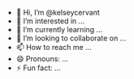 - 👋 Hi, I’m @kelseycervant
- 👀 I’m interested in ...
- 🌱 I’m currently learning ...
- 💞️ I’m looking to collaborate on ...
- 📫 How to reach me ...
- 😄 Pronouns: ...
- ⚡ Fun fact: ...

<!---
kelseycervant/kelseycervant is a ✨ special ✨ repository because its `README.md` (this file) appears on your GitHub profile.
You can click the Preview link to take a look at your changes.
--->
